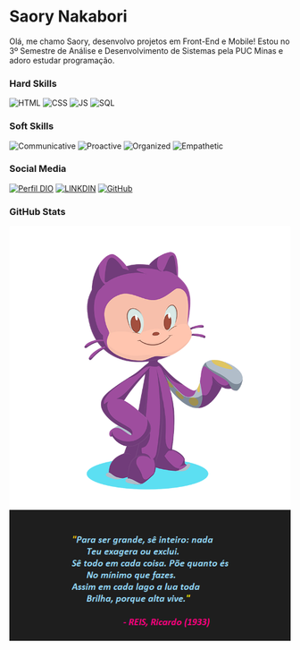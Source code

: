# Saory Nakabori

Olá, me chamo Saory, desenvolvo projetos em Front-End e Mobile! Estou no 3º Semestre de Análise e Desenvolvimento de Sistemas pela PUC Minas e adoro estudar programação.

### Hard Skills

![HTML](https://img.shields.io/badge/HTML-red)
![CSS](https://img.shields.io/badge/CSS-blue)
![JS](https://img.shields.io/badge/JavaScript-yellow)
![SQL](https://img.shields.io/badge/SQL-orange)

### Soft Skills

![Communicative](https://img.shields.io/badge/Communicative-red)
![Proactive](https://img.shields.io/badge/Proactive-blue)
![Organized](https://img.shields.io/badge/Organized-red)
![Empathetic](https://img.shields.io/badge/Empathetic-blue)

### Social Media

[![Perfil DIO](https://img.shields.io/badge/DIO/PERFIL-darkblue)](https://www.dio.me/users/saorynayara)
[![LINKDIN](https://img.shields.io/badge/Linkdin-blue)](https://www.linkedin.com/in/saory-nayara-vieira-n-446044202/)
[![GitHub](https://img.shields.io/badge/GitHub-black)](https://github.com/Saory18)

### GitHub Stats

![GitHub Stats](image.png)
![Languages](image-1.png)
